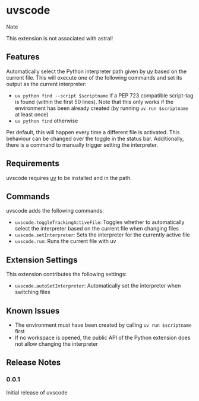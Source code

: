 # uvscode

> [!NOTE]
> This extension is not associated with astral!

## Features

Automatically select the Python interpreter path given by [uv](https://docs.astral.sh/uv/) based on the current file.
This will execute one of the following commands and set its output as the current interpreter:

* `uv python find --script $scriptname` if a PEP 723 compatible script-tag is found (within the first 50 lines). Note that this only works if the environment has been already created (by running `uv run $scriptname` at least once)
* `uv python find` otherwise

Per default, this will happen every time a different file is activated. This behaviour can be changed over the toggle in the status bar.
Additionally, there is a command to manually trigger setting the interpreter.

## Requirements

uvscode requires [uv](https://docs.astral.sh/uv/) to be installed and in the path.

## Commands

uvscode adds the following commands:

* `uvscode.toggleTrackingActiveFile`: Toggles whether to automatically select the interpreter based on the current file when changing files
* `uvscode.setInterpreter`: Sets the interpreter for the currently active file
* `uvscode.run`: Runs the current file with uv

## Extension Settings

This extension contributes the following settings:

* `uvscode.autoSetInterpreter`: Automatically set the interpreter when switching files

## Known Issues

* The environment must have been created by calling `uv run $scriptname` first
* If no workspace is opened, the public API of the Python extension does not allow changing the interpreter

## Release Notes

### 0.0.1

Initial release of uvscode
